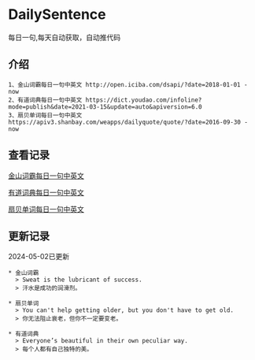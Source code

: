 # DailySentence

每日一句,每天自动获取，自动推代码

## 介绍

```
1、金山词霸每日一句中英文 http://open.iciba.com/dsapi/?date=2018-01-01 - now
2、有道词典每日一句中英文 https://dict.youdao.com/infoline?mode=publish&date=2021-03-15&update=auto&apiversion=6.0
3、扇贝单词每日一句中英文 https://apiv3.shanbay.com/weapps/dailyquote/quote/?date=2016-09-30 - now
```

## 查看记录

[金山词霸每日一句中英文](./data/iciba/)

[有道词典每日一句中英文](./data/youdao/)

[扇贝单词每日一句中英文](./data/shanbay/)

## 更新记录
2024-05-02已更新 
```
* 金山词霸
  > Sweat is the lubricant of success.
  > 汗水是成功的润滑剂。

* 扇贝单词
  > You can't help getting older, but you don't have to get old.
  > 你无法阻止衰老，但你不一定要变老。

* 有道词典
  > Everyone’s beautiful in their own peculiar way.
  > 每个人都有自己独特的美。

```
